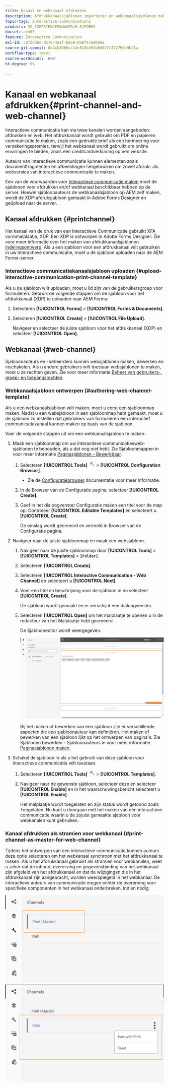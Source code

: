 ```yaml
---
title: Kanaal en webkanaal afdrukken
description: Afdrukkanaalsjablonen importeren en webkanaalsjablonen maken en inschakelen
topic-tags: interactive-communications
products: SG_EXPERIENCEMANAGER/6.5/FORMS
docset: aem65
feature: Interactive Communication
exl-id: cd7dbdac-dc76-4a1f-b850-0a9f47ae08de
source-git-commit: 8b4cb4065ec14e813b49fb0d577c372790c9b21a
workflow-type: tm+mt
source-wordcount: '668'
ht-degree: 0%

---
```


# Kanaal en webkanaal afdrukken{#print-channel-and-web-channel}

Interactieve communicatie kan via twee kanalen worden aangeboden: afdrukken en web. Het afdrukkanaal wordt gebruikt om PDF en papieren communicatie te maken, zoals een gedrukte brief als een herinnering voor verzekeringspremies, terwijl het webkanaal wordt gebruikt om online ervaringen te bieden, zoals een creditcardverklaring op een website.

Auteurs van interactieve communicatie kunnen elementen zoals documentfragmenten en afbeeldingen hergebruiken om zowel afdruk- als webversies van interactieve communicatie te maken.

Een van de voorwaarden voor [Interactieve communicatie maken](../../forms/using/create-interactive-communication.md) moet de sjablonen voor afdrukken en/of webkanaal beschikbaar hebben op de server. Hoewel sjabloonauteurs de webkanaalsjabloon op AEM zelf maken, wordt de XDP-afdruksjabloon gemaakt in Adobe Forms Designer en geüpload naar de server.

## Kanaal afdrukken {#printchannel}

Het kanaal van de druk van een Interactieve Communicatie gebruikt XFA vormmalplaatje, XDP. Een XDP is ontworpen in Adobe Forms Designer. Zie voor meer informatie over het maken van afdrukkanaalsjablonen [Indelingsontwerp](../../forms/using/layout-design-details.md). Als u een sjabloon voor een afdrukkanaal wilt gebruiken in uw interactieve communicatie, moet u de sjabloon uploaden naar de AEM Forms-server.

### Interactieve communicatiekanaalsjabloon uploaden {#upload-interactive-communication-print-channel-template}

Als u de sjabloon wilt uploaden, moet u lid zijn van de gebruikersgroep voor formulieren. Gebruik de volgende stappen om de sjabloon voor het afdrukkanaal (XDP) te uploaden naar AEM Forms:

1. Selecteren **[!UICONTROL Forms]** > **[!UICONTROL Forms & Documents]**.

1. Selecteren **[!UICONTROL Create]** > **[!UICONTROL File Upload]**.

   Navigeer en selecteer de juiste sjabloon voor het afdrukkanaal (XDP) en selecteer **[!UICONTROL Open]**.

## Webkanaal {#web-channel}

Sjabloonauteurs en -beheerders kunnen websjablonen maken, bewerken en inschakelen. Als u andere gebruikers wilt toestaan websjablonen te maken, moet u ze rechten geven. Zie voor meer informatie [Beheer van gebruikers-, groep- en toegangsrechten](/help/sites-administering/user-group-ac-admin.md).

### Webkanaalsjabloon ontwerpen {#authoring-web-channel-template}

Als u een webkanaalsjabloon wilt maken, moet u eerst een sjabloonmap maken. Nadat u een websjabloon in een sjabloonmap hebt gemaakt, moet u de sjabloon zo instellen dat gebruikers van formulieren een interactief communicatiekanaal kunnen maken op basis van de sjabloon.

Voer de volgende stappen uit om een webkanaalsjabloon te maken:

1. Maak een sjabloonmap om uw interactieve communicatiesweb-sjablonen te behouden, als u dat nog niet hebt. Zie Sjabloonmappen in voor meer informatie [Paginasjablonen - Bewerkbaar](/help/sites-developing/page-templates-editable.md).

   1. Selecteren **[!UICONTROL Tools]** ![gereedschappen](assets/tools.png) > **[!UICONTROL Configuration Browser]**.
      * Zie de [Configuratiebrowser](/help/sites-administering/configurations.md) documentatie voor meer informatie.
   1. In de Browser van de Configuratie pagina, selecteer **[!UICONTROL Create]**.
   1. Geef in het dialoogvenster Configuratie maken een titel voor de map op. Controleer **[!UICONTROL Editable Templates]** en selecteert u **[!UICONTROL Create]**.

      De omslag wordt gecreeerd en vermeld in Browser van de Configuratie pagina.

1. Navigeer naar de juiste sjabloonmap en maak een websjabloon.

   1. Navigeer naar de juiste sjabloonmap door **[!UICONTROL Tools]** > **[!UICONTROL Templates]** > **`[Folder]`**.
   1. Selecteren **[!UICONTROL Create]**.
   1. Selecteren **[!UICONTROL Interactive Communication - Web Channel]** en selecteert u **[!UICONTROL Next]**.
   1. Voer een titel en beschrijving voor de sjabloon in en selecteer **[!UICONTROL Create]**.

      De sjabloon wordt gemaakt en er verschijnt een dialoogvenster.

   1. Selecteren **[!UICONTROL Open]** om het malplaatje te openen u in de redacteur van het Malplaatje hebt gecreeerd.

      De Sjablooneditor wordt weergegeven.

      ![webchannelsjabloon](assets/webchanneltemplate.png)

      Bij het maken of bewerken van een sjabloon zijn er verschillende aspecten die een sjabloonauteur kan definiëren. Het maken of bewerken van een sjabloon lijkt op het ontwerpen van pagina&#39;s. Zie Sjablonen bewerken - Sjabloonauteurs in voor meer informatie [Paginasjablonen maken](/help/sites-authoring/templates.md).

1. Schakel de sjabloon in als u het gebruik van deze sjabloon voor interactieve communicatie wilt toestaan.

   1. Selecteren **[!UICONTROL Tools]** ![gereedschappen](assets/tools.png) > **[!UICONTROL Templates]**.
   1. Navigeer naar de gewenste sjabloon, selecteer deze en selecteer **[!UICONTROL Enable]** en in het waarschuwingsbericht selecteert u **[!UICONTROL Enable]**.

      Het malplaatje wordt toegelaten en zijn status wordt getoond zoals Toegelaten. Nu kunt u doorgaan met het maken van een interactieve communicatie waarin u de zojuist gemaakte sjabloon voor webkanalen kunt gebruiken.

### Kanaal afdrukken als stramien voor webkanaal {#print-channel-as-master-for-web-channel}

Tijdens het ontwerpen van een interactieve communicatie kunnen auteurs deze optie selecteren om het webkanaal synchroon met het afdrukkanaal te maken. Als u het afdrukkanaal gebruikt als stramien voor webkanalen, weet u zeker dat de inhoud, overerving en gegevensbinding van het webkanaal zijn afgeleid van het afdrukkanaal en dat de wijzigingen die in het afdrukkanaal zijn aangebracht, worden weerspiegeld in het webkanaal. De interactieve auteurs van communicatie mogen echter de overerving voor specifieke componenten in het webkanaal onderbreken, indien nodig.

![Kanaal als stramien afdrukken](assets/create_ic_print_master_new.png) ![Webkanaal met afdrukkanaal als stramien](assets/create_ic_print_master_web_new.png)
